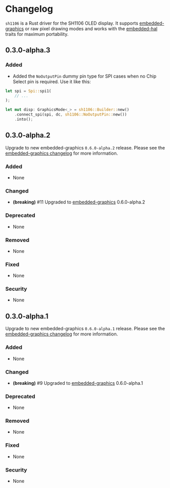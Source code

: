# Changelog

`sh1106` is a Rust driver for the SH1106 OLED display. It supports
[embedded-graphics](https://crates.io/crates/embedded-graphics) or raw pixel drawing modes and works
with the [embedded-hal](crates.io/crates/embedded-hal) traits for maximum portability.

## 0.3.0-alpha.3

### Added

- Added the `NoOutputPin` dummy pin type for SPI cases when no Chip Select pin is required. Use it like this:

```rust
let spi = Spi::spi1(
    // ...
);

let mut disp: GraphicsMode<_> = sh1106::Builder::new()
    .connect_spi(spi, dc, sh1106::NoOutputPin::new())
    .into();
```

## 0.3.0-alpha.2

Upgrade to new embedded-graphics `0.6.0-alpha.2` release. Please see the [embedded-graphics changelog](https://github.com/jamwaffles/embedded-graphics/blob/c0ed1700635f307a4c5114fec1769147878fd584/CHANGELOG.md) for more information.

### Added

- None

### Changed

- **(breaking)** #11 Upgraded to [embedded-graphics](https://crates.io/crates/embedded-graphics) 0.6.0-alpha.2

### Deprecated

- None

### Removed

- None

### Fixed

- None

### Security

- None

## 0.3.0-alpha.1

Upgrade to new embedded-graphics `0.6.0-alpha.1` release. Please see the [embedded-graphics changelog](https://github.com/jamwaffles/embedded-graphics/blob/embedded-graphics-v0.6.0-alpha.1/CHANGELOG.md) for more information.

### Added

- None

### Changed

- **(breaking)** #9 Upgraded to [embedded-graphics](https://crates.io/crates/embedded-graphics) 0.6.0-alpha.1

### Deprecated

- None

### Removed

- None

### Fixed

- None

### Security

- None
